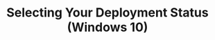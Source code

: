 ---
title: Selecting Your Deployment Status (Windows 10)
description: In Application Compatibility Manager (ACM), you can track the deployment status of your applications and websites.
redirect_url: https://technet.microsoft.com/en-us/itpro/windows/deploy/manage-windows-upgrades-with-upgrade-analytics.md
---
